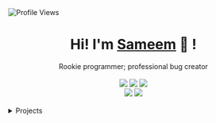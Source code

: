 <!-- For profile views I used an opensource project https://github.com/antonkomarev/github-profile-views-counter -->
<img src = "https://komarev.com/ghpvc/?username=Sameem-baba&color=blue&style=flat-square" alt ="Profile Views">

<div align="center">
	<h1>Hi! I'm <a href="https://sameem.netlify.app/">Sameem</a> 🐬 !</h1>
	<div>Rookie programmer; professional bug creator</div>
	<br />
	<a href=""><img src="https://img.shields.io/badge/OS-Windows/Windows-cdd6f4?style=flat" /></a>
	<a href="https://code.visualstudio.com/"><img src="https://img.shields.io/badge/EDITOR-Vscode-a6e3a1?style=flat&logo=VScode" /></a>
	<a href="https://www.javascript.com/"><img src="https://img.shields.io/badge/LANG-Javascript-f2cdcd?style=flat&logo=javascript" /></a>
	<br />
	<a href="https://github.com/Sameem-baba"><img src="https://img.shields.io/github/stars/mathletedev?color=cdd6f4&label=GITHUB&style=flat&logo=github" /></a>
	<a href="mailto:sameembaba22@gmail.com/"><img src="https://img.shields.io/badge/EMAIL-sameembaba22@gmail.com-b4befe?style=flat&logo=protonmail" /></a>
	<br />
	<br />
<!-- 	<img src="https://github-readme-stats.vercel.app/api?username=Sameem-baba&hide_title=true&hide_rank=true&show_icons=true&include_all_commits=true&line_height=24&hide_border=true&bg_color=1e1e2e&text_color=cdd6f4&icon_color=cba6f7&title_color=94e2d5" />
	<img src="https://github-readme-stats.vercel.app/api/top-langs/?username=Sameem-baba&hide_title=true&langs_count=8&layout=compact&hide_border=true&bg_color=1e1e2e&text_color=cdd6f4&icon_color=cba6f7&title_color=94e2d5" /> -->
</div>

<details>
	<summary>Projects</summary>
	<ul>
		<li><a href="https://sameem.netlify.app/">Sameem</a> - Portfolio</li>
		<li><a href="https://www.theranch.community/">The Ranch</a> - A NFT Project</li>
		<li><a href="https://21consequences.vercel.app/">21Consequences</a> - Career Couselling App</li>
		<li><a href="https://github.com/Sameem-baba/Twitter-Web3">Twitter Web3</a> - Twitter Clone</li>
		<li><a href="https://github.com/Sameem-baba/CleverBot">Clever Bot</a> - Space Discord Bot</li>
		<li><a href="https://github.com/Sameem-baba/Spotify-next-js">Spotify</a> - Clone App</li>
	</ul>
</details>
